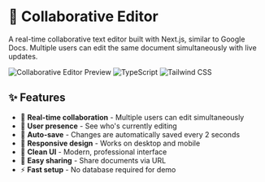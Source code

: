 # 📝 Collaborative Editor

A real-time collaborative text editor built with Next.js, similar to Google Docs. Multiple users can edit the same document simultaneously with live updates.

![Collaborative Editor Preview](https://img.shields.io/badge/Next.js-15-black?logo=next.js)
![TypeScript](https://img.shields.io/badge/TypeScript-5-blue?logo=typescript)
![Tailwind CSS](https://img.shields.io/badge/Tailwind-4-06B6D4?logo=tailwindcss)

## ✨ Features

- 🚀 **Real-time collaboration** - Multiple users can edit simultaneously
- 👥 **User presence** - See who's currently editing
- 🔄 **Auto-save** - Changes are automatically saved every 2 seconds
- 📱 **Responsive design** - Works on desktop and mobile
- 🎨 **Clean UI** - Modern, professional interface
- 🔗 **Easy sharing** - Share documents via URL
- ⚡ **Fast setup** - No database required for demo

